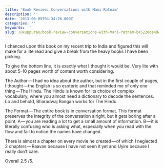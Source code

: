 ```yaml
---
title: 'Book Review: Conversations with Mani Ratnam'
description: ''
date: '2013-06-05T04:34:26.000Z'
categories: ''
keywords: ''
slug: /@kuppurao/book-review-conversations-with-mani-ratnam-b45220ce4d43
---
```


I chanced upon this book on my recent trip to India and figured this will make for a lite read and give a break from the heavy books I have been picking.

To give the bottom line, it is exactly what I thought it would be. Very lite with about 5–10 pages worth of content worth considering.

The Author — I had no idea about the author, but in the first couple of pages, I thought — the English is so esoteric and that reminded me of only one thing — The Hindu. The Hindu is known for its choice of complex vocabulary, where you almost need a dictionary to decode the sentences. Lo and behold, Bharadwaj Rangan works for The Hindu.

The Format — The entire book is in conversation format. This format preserves the integrity of the conversation alright, but it gets boring after a point. A — you are reading a lot to get a small amount of information. B — it is literally confusing who is asking what, especially when you read with the flow and fail to notice the names have changed.

There is almost a chapter on every movie he created — of which I neglected 2 chapters — Raavan because I have not seen it yet and Uyire because I really don’t care.

Overall 2.5 /5.